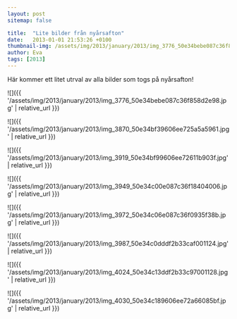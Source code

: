 ```yaml
---
layout: post
sitemap: false

title:  "Lite bilder från nyårsafton"
date:   2013-01-01 21:53:26 +0100
thumbnail-img: /assets/img/2013/january/2013/img_3776_50e34bebe087c36f858d2e98.jpg
author: Eva
tags: [2013]
---
```


Här kommer ett litet utrval av alla bilder som togs på nyårsafton!

![]({{ '/assets/img/2013/january/2013/img_3776_50e34bebe087c36f858d2e98.jpg'  | relative_url }})

![]({{ '/assets/img/2013/january/2013/img_3870_50e34bf39606ee725a5a5961.jpg'  | relative_url }})

![]({{ '/assets/img/2013/january/2013/img_3919_50e34bf99606ee72611b903f.jpg'  | relative_url }})

![]({{ '/assets/img/2013/january/2013/img_3949_50e34c00e087c36f18404006.jpg'  | relative_url }})

![]({{ '/assets/img/2013/january/2013/img_3972_50e34c06e087c36f0935f38b.jpg'  | relative_url }})

![]({{ '/assets/img/2013/january/2013/img_3987_50e34c0dddf2b33caf001124.jpg'  | relative_url }})

![]({{ '/assets/img/2013/january/2013/img_4024_50e34c13ddf2b33c97001128.jpg'  | relative_url }})

![]({{ '/assets/img/2013/january/2013/img_4030_50e34c189606ee72a66085bf.jpg'  | relative_url }})

